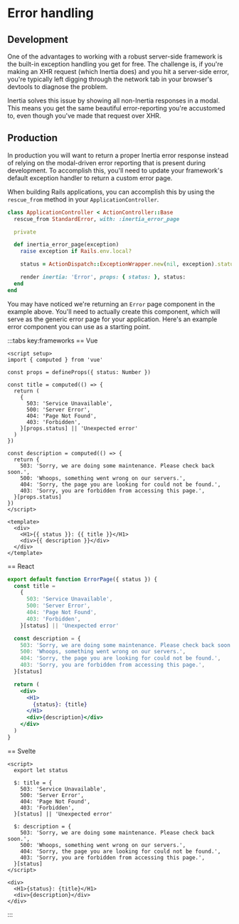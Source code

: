 # Error handling

## Development

One of the advantages to working with a robust server-side framework is the built-in exception handling you get for free. The challenge is, if you're making an XHR request (which Inertia does) and you hit a server-side error, you're typically left digging through the network tab in your browser's devtools to diagnose the problem.

Inertia solves this issue by showing all non-Inertia responses in a modal. This means you get the same beautiful error-reporting you're accustomed to, even though you've made that request over XHR.

## Production

In production you will want to return a proper Inertia error response instead of relying on the modal-driven error reporting that is present during development. To accomplish this, you'll need to update your framework's default exception handler to return a custom error page.

When building Rails applications, you can accomplish this by using the `rescue_from` method in your `ApplicationController`.

```ruby
class ApplicationController < ActionController::Base
  rescue_from StandardError, with: :inertia_error_page

  private

  def inertia_error_page(exception)
    raise exception if Rails.env.local?

    status = ActionDispatch::ExceptionWrapper.new(nil, exception).status_code

    render inertia: 'Error', props: { status: }, status:
  end
end
```

You may have noticed we're returning an `Error` page component in the example above. You'll need to actually create this component, which will serve as the generic error page for your application. Here's an example error component you can use as a starting point.

:::tabs key:frameworks
== Vue

```vue
<script setup>
import { computed } from 'vue'

const props = defineProps({ status: Number })

const title = computed(() => {
  return (
    {
      503: 'Service Unavailable',
      500: 'Server Error',
      404: 'Page Not Found',
      403: 'Forbidden',
    }[props.status] || 'Unexpected error'
  )
})

const description = computed(() => {
  return {
    503: 'Sorry, we are doing some maintenance. Please check back soon.',
    500: 'Whoops, something went wrong on our servers.',
    404: 'Sorry, the page you are looking for could not be found.',
    403: 'Sorry, you are forbidden from accessing this page.',
  }[props.status]
})
</script>

<template>
  <div>
    <H1>{{ status }}: {{ title }}</H1>
    <div>{{ description }}</div>
  </div>
</template>
```

== React

```jsx
export default function ErrorPage({ status }) {
  const title =
    {
      503: 'Service Unavailable',
      500: 'Server Error',
      404: 'Page Not Found',
      403: 'Forbidden',
    }[status] || 'Unexpected error'

  const description = {
    503: 'Sorry, we are doing some maintenance. Please check back soon.',
    500: 'Whoops, something went wrong on our servers.',
    404: 'Sorry, the page you are looking for could not be found.',
    403: 'Sorry, you are forbidden from accessing this page.',
  }[status]

  return (
    <div>
      <H1>
        {status}: {title}
      </H1>
      <div>{description}</div>
    </div>
  )
}
```

== Svelte

```svelte
<script>
  export let status

  $: title = {
    503: 'Service Unavailable',
    500: 'Server Error',
    404: 'Page Not Found',
    403: 'Forbidden',
  }[status] || 'Unexpected error'

  $: description = {
    503: 'Sorry, we are doing some maintenance. Please check back soon.',
    500: 'Whoops, something went wrong on our servers.',
    404: 'Sorry, the page you are looking for could not be found.',
    403: 'Sorry, you are forbidden from accessing this page.',
  }[status]
</script>

<div>
  <H1>{status}: {title}</H1>
  <div>{description}</div>
</div>
```

:::
